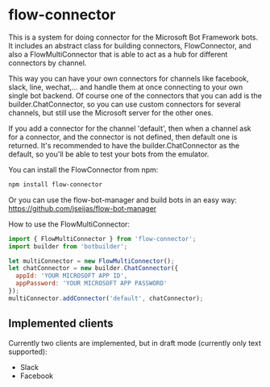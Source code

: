 # flow-connector

This is a system for doing connector for the Microsoft Bot Framework bots.
It includes an abstract class for building connectors, FlowConnector, and 
also a FlowMultiConnector that is able to act as a hub for different 
connectors by channel.

This way you can have your own connectors for channels like facebook, slack,
line, wechat,... and handle them at once connecting to your own single 
bot backend. Of course one of the connectors that you can add is the
builder.ChatConnector, so you can use custom connectors for several channels,
but still use the Microsoft server for the other ones.

If you add a connector for the channel 'default', then when a channel ask for
a connector, and the connector is not defined, then default one is returned.
It's recommended to have the builder.ChatConnector as the default, so you'll be
able to test your bots from the emulator.

You can install the FlowConnector from npm:

```bash
npm install flow-connector
```

Or you can use the flow-bot-manager and build bots in an easy way:
https://github.com/jseijas/flow-bot-manager

How to use the FlowMultiConnector:

```javascript
import { FlowMultiConnector } from 'flow-connector';
import builder from 'botbuilder';

let multiConnector = new FlowMultiConnector();
let chatConnector = new builder.ChatConnector({
  appId: 'YOUR MICROSOFT APP ID',
  appPassword: 'YOUR MICROSOFT APP PASSWORD'
});
multiConnector.addConnector('default', chatConnector);
```

## Implemented clients

Currently two clients are implemented, but in draft mode (currently only text supported):
* Slack
* Facebook